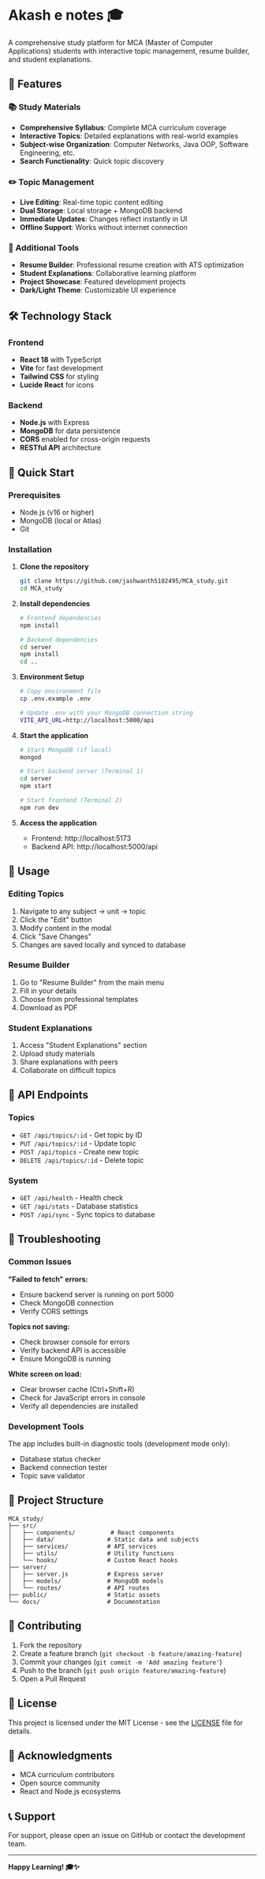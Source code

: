 # Akash e notes 🎓

A comprehensive study platform for MCA (Master of Computer Applications) students with interactive topic management, resume builder, and student explanations.

## 🚀 Features

### 📚 Study Materials
- **Comprehensive Syllabus**: Complete MCA curriculum coverage
- **Interactive Topics**: Detailed explanations with real-world examples
- **Subject-wise Organization**: Computer Networks, Java OOP, Software Engineering, etc.
- **Search Functionality**: Quick topic discovery

### ✏️ Topic Management
- **Live Editing**: Real-time topic content editing
- **Dual Storage**: Local storage + MongoDB backend
- **Immediate Updates**: Changes reflect instantly in UI
- **Offline Support**: Works without internet connection

### 🎯 Additional Tools
- **Resume Builder**: Professional resume creation with ATS optimization
- **Student Explanations**: Collaborative learning platform
- **Project Showcase**: Featured development projects
- **Dark/Light Theme**: Customizable UI experience

## 🛠️ Technology Stack

### Frontend
- **React 18** with TypeScript
- **Vite** for fast development
- **Tailwind CSS** for styling
- **Lucide React** for icons

### Backend
- **Node.js** with Express
- **MongoDB** for data persistence
- **CORS** enabled for cross-origin requests
- **RESTful API** architecture

## 🚀 Quick Start

### Prerequisites
- Node.js (v16 or higher)
- MongoDB (local or Atlas)
- Git

### Installation

1. **Clone the repository**
   ```bash
   git clone https://github.com/jashwanth5102495/MCA_study.git
   cd MCA_study
   ```

2. **Install dependencies**
   ```bash
   # Frontend dependencies
   npm install
   
   # Backend dependencies
   cd server
   npm install
   cd ..
   ```

3. **Environment Setup**
   ```bash
   # Copy environment file
   cp .env.example .env
   
   # Update .env with your MongoDB connection string
   VITE_API_URL=http://localhost:5000/api
   ```

4. **Start the application**
   ```bash
   # Start MongoDB (if local)
   mongod
   
   # Start backend server (Terminal 1)
   cd server
   npm start
   
   # Start frontend (Terminal 2)
   npm run dev
   ```

5. **Access the application**
   - Frontend: http://localhost:5173
   - Backend API: http://localhost:5000/api

## 📖 Usage

### Editing Topics
1. Navigate to any subject → unit → topic
2. Click the "Edit" button
3. Modify content in the modal
4. Click "Save Changes"
5. Changes are saved locally and synced to database

### Resume Builder
1. Go to "Resume Builder" from the main menu
2. Fill in your details
3. Choose from professional templates
4. Download as PDF

### Student Explanations
1. Access "Student Explanations" section
2. Upload study materials
3. Share explanations with peers
4. Collaborate on difficult topics

## 🔧 API Endpoints

### Topics
- `GET /api/topics/:id` - Get topic by ID
- `PUT /api/topics/:id` - Update topic
- `POST /api/topics` - Create new topic
- `DELETE /api/topics/:id` - Delete topic

### System
- `GET /api/health` - Health check
- `GET /api/stats` - Database statistics
- `POST /api/sync` - Sync topics to database

## 🐛 Troubleshooting

### Common Issues

**"Failed to fetch" errors:**
- Ensure backend server is running on port 5000
- Check MongoDB connection
- Verify CORS settings

**Topics not saving:**
- Check browser console for errors
- Verify backend API is accessible
- Ensure MongoDB is running

**White screen on load:**
- Clear browser cache (Ctrl+Shift+R)
- Check for JavaScript errors in console
- Verify all dependencies are installed

### Development Tools

The app includes built-in diagnostic tools (development mode only):
- Database status checker
- Backend connection tester
- Topic save validator

## 📁 Project Structure

```
MCA_study/
├── src/
│   ├── components/          # React components
│   ├── data/               # Static data and subjects
│   ├── services/           # API services
│   ├── utils/              # Utility functions
│   └── hooks/              # Custom React hooks
├── server/
│   ├── server.js           # Express server
│   ├── models/             # MongoDB models
│   └── routes/             # API routes
├── public/                 # Static assets
└── docs/                   # Documentation
```

## 🤝 Contributing

1. Fork the repository
2. Create a feature branch (`git checkout -b feature/amazing-feature`)
3. Commit your changes (`git commit -m 'Add amazing feature'`)
4. Push to the branch (`git push origin feature/amazing-feature`)
5. Open a Pull Request

## 📝 License

This project is licensed under the MIT License - see the [LICENSE](LICENSE) file for details.

## 🙏 Acknowledgments

- MCA curriculum contributors
- Open source community
- React and Node.js ecosystems

## 📞 Support

For support, please open an issue on GitHub or contact the development team.

---

**Happy Learning! 🎓✨**